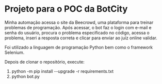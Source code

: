 ﻿# Projeto para o POC da BotCity

Minha automação acessa o site da Beecrowd, uma plataforma para treinar problemas de programação. Após acessar, o bot faz o login com e-mail e senha do usuário, procura o problema especificado no código, acessa o problema, inseri a resposta correta e clicar para enviar ao juíz online validar.

Foi utilizado a linguagem de programação Python bem como o framework Selenium.

Depois de clonar o repositório, execute:
1. python -m pip install --upgrade -r requirements.txt
2. python bot.py
